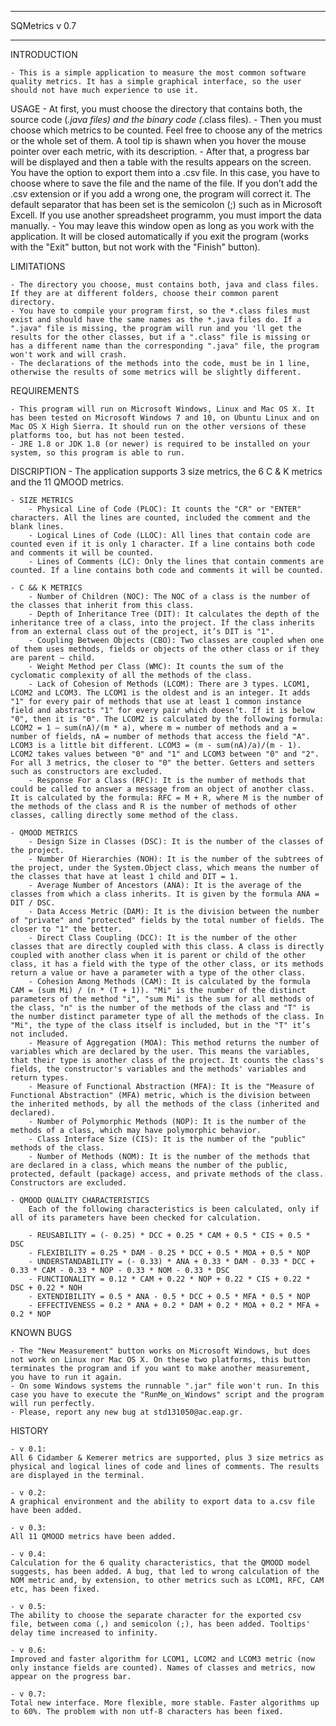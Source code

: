 ***************
SQMetrics v 0.7
***************


INTRODUCTION

    - This is a simple application to measure the most common software quality metrics. It has a simple graphical interface, so the user should not have much experience to use it. 


USAGE
    - At first, you must choose the directory that contains both, the source code (*.java files) and the binary code (*.class files). 
    - Then you must choose which metrics to be counted. Feel free to choose any of the metrics or the whole set of them. A tool tip is shawn when you hover the mouse pointer over each metric, with its description.
    - After that, a progress bar will be displayed and then a table with the results appears on the screen. You have the option to export them into a .csv file. In this case, you have to choose where to save the file and the name of the file. If you don’t add the .csv extension or if you add a wrong one, the program will correct it. The default separator that has been set is the semicolon (;) such as in Microsoft Excell. If you use another spreadsheet programm, you must import the data manually.
    - You may leave this window open as long as you work with the application. It will be closed automatically if you exit the program (works with the "Exit" button, but not work with the "Finish" button).


LIMITATIONS

    - The directory you choose, must contains both, java and class files. If they are at different folders, choose their common parent directory.
    - You have to compile your program first, so the *.class files must exist and should have the same names as the *.java files do. If a ".java" file is missing, the program will run and you 'll get the results for the other classes, but if a ".class" file is missing or has a different name than the corresponding ".java" file, the program won't work and will crash.
    - The declarations of the methods into the code, must be in 1 line, otherwise the results of some metrics will be slightly different.


REQUIREMENTS

    - This program will run on Microsoft Windows, Linux and Mac OS X. It has been tested on Microsoft Windows 7 and 10, on Ubuntu Linux and on Mac OS X High Sierra. It should run on the other versions of these platforms too, but has not been tested.
    - JRE 1.8 or JDK 1.8 (or newer) is required to be installed on your system, so this program is able to run.


DISCRIPTION
    - The application supports 3 size metrics, the 6 C & K metrics and the 11 QMOOD metrics.

    - SIZE METRICS
        - Physical Line of Code (PLOC): It counts the "CR" or "ENTER" characters. All the lines are counted, included the comment and the blank lines.
        - Logical Lines of Code (LLOC): All lines that contain code are counted even if it is only 1 character. If a line contains both code and comments it will be counted.
        - Lines of Comments (LC): Only the lines that contain comments are counted. If a line contains both code and comments it will be counted.

    - C && K METRICS
        - Number of Children (NOC): The NOC of a class is the number of the classes that inherit from this class.
        - Depth of Inheritance Tree (DIT): It calculates the depth of the inheritance tree of a class, into the project. If the class inherits from an external class out of the project, it’s DIT is "1".
        - Coupling Between Objects (CBO): Two classes are coupled when one of them uses methods, fields or objects of the other class or if they are parent – child.
        - Weight Method per Class (WMC): It counts the sum of the cyclomatic complexity of all the methods of the class.
        - Lack of Cohesion of Methods (LCOM): There are 3 types. LCOM1, LCOM2 and LCOM3. The LCOM1 is the oldest and is an integer. It adds "1" for every pair of methods that use at least 1 common instance field and abstracts "1" for every pair which doesn’t. If it is below "0", then it is "0". The LCOM2 is calculated by the following formula: LCOM2 = 1 – sum(nA)/(m * a), where m = number of methods and a = number of fields, nA = number of methods that access the field "A". LCOM3 is a little bit different. LCOM3 = (m - sum(nA)/a)/(m - 1). LCOM2 takes values between "0" and "1" and LCOM3 between "0" and "2". For all 3 metrics, the closer to "0" the better. Getters and setters such as constructors are excluded.
        - Response For a Class (RFC): It is the number of methods that could be called to answer a message from an object of another class. It is calculated by the formula: RFC = M + R, where M is the number of the methods of the class and R is the number of methods of other classes, calling directly some method of the class.

    - QMOOD METRICS
        - Design Size in Classes (DSC): It is the number of the classes of the project.
        - Number Of Hierarchies (NOH): It is the number of the subtrees of the project, under the System.Object class, which means the number of the classes that have at least 1 child and DIT = 1.
        - Average Number of Ancestors (ANA): It is the average of the classes from which a class inherits. It is given by the formula ANA = DIT / DSC.
        - Data Access Metric (DAM): It is the division between the number of "private" and "protected" fields by the total number of fields. The closer to "1" the better.
        - Direct Class Coupling (DCC): It is the number of the other classes that are directly coupled with this class. A class is directly coupled with another class when it is parent or child of the other class, it has a field with the type of the other class, or its methods return a value or have a parameter with a type of the other class.
        - Cohesion Among Methods (CAM): It is calculated by the formula CAM = (sum Mi) / (n * (T + 1)). "Mi" is the number of the distinct parameters of the method "i", "sum Mi" is the sum for all methods of the class, "n" is the number of the methods of the class and "T" is the number distinct parameter type of all the methods of the class. In "Mi", the type of the class itself is included, but in the "T" it’s not included.
        - Measure of Aggregation (MOA): This method returns the number of variables which are declared by the user. This means the variables, that their type is another class of the project. It counts the class's fields, the constructor's variables and the methods' variables and return types.
        - Measure of Functional Abstraction (MFA): It is the "Measure of Functional Abstraction" (MFA) metric, which is the division between the inherited methods, by all the methods of the class (inherited and declared).
        - Number of Polymorphic Methods (NOP): It is the number of the methods of a class, which may have polymorphic behavior.
        - Class Interface Size (CIS): It is the number of the "public" methods of the class.
        - Number of Methods (NOM): It is the number of the methods that are declared in a class, which means the number of the public, protected, default (package) access, and private methods of the class. Constructors are excluded.

    - QMOOD QUALITY CHARACTERISTICS
        Each of the following characteristics is been calculated, only if all of its parameters have been checked for calculation.

        - REUSABILITY = (- 0.25) * DCC + 0.25 * CAM + 0.5 * CIS + 0.5 * DSC
        - FLEXIBILITY = 0.25 * DAM - 0.25 * DCC + 0.5 * MOA + 0.5 * NOP
        - UNDERSTANDABILITY = (- 0.33) * ANA + 0.33 * DAM - 0.33 * DCC + 0.33 * CAM - 0.33 * NOP - 0.33 * NOM - 0.33 * DSC
        - FUNCTIONALITY = 0.12 * CAM + 0.22 * NOP + 0.22 * CIS + 0.22 * DSC + 0.22 * NOH
        - EXTENDIBILITY = 0.5 * ANA - 0.5 * DCC + 0.5 * MFA * 0.5 * NOP
        - EFFECTIVENESS = 0.2 * ANA + 0.2 * DAM + 0.2 * MOA + 0.2 * MFA + 0.2 * NOP


KNOWN BUGS

    - The "New Measurement" button works on Microsoft Windows, but does not work on Linux nor Mac OS X. On these two platforms, this button terminates the program and if you want to make another measurement, you have to run it again.
    - On some Windows systems the runnable ".jar" file won't run. In this case you have to execute the "RunMe_on_Windows" script and the program will run perfectly.
    - Please, report any new bug at std131050@ac.eap.gr.


HISTORY

    - v 0.1: 
	All 6 Cidamber & Kemerer metrics are supported, plus 3 size metrics as physical and logical lines of code and lines of comments. The results are displayed in the terminal.

    - v 0.2: 
	A graphical environment and the ability to export data to a.csv file have been added.

    - v 0.3: 
	All 11 QMOOD metrics have been added.

    - v 0.4: 
	Calculation for the 6 quality characteristics, that the QMOOD model suggests, has been added. A bug, that led to wrong calculation of the NOM metric and, by extension, to other metrics such as LCOM1, RFC, CAM etc, has been fixed. 

    - v 0.5: 
	The ability to choose the separate character for the exported csv file, between coma (,) and semicolon (;), has been added. Tooltips' delay time increased to infinity.

    - v 0.6: 
	Improved and faster algorithm for LCOM1, LCOM2 and LCOM3 metric (now only instance fields are counted). Names of classes and metrics, now appear on the progress bar.

    - v 0.7: 
	Total new interface. More flexible, more stable. Faster algorithms up to 60%. The problem with non utf-8 characters has been fixed.

